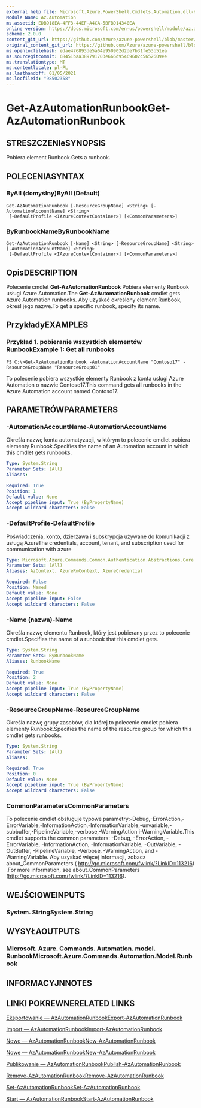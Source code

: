 ```yaml
---
external help file: Microsoft.Azure.PowerShell.Cmdlets.Automation.dll-Help.xml
Module Name: Az.Automation
ms.assetid: EDB918EA-4FF3-44EF-A4CA-5BFBD14340EA
online version: https://docs.microsoft.com/en-us/powershell/module/az.automation/get-azautomationrunbook
schema: 2.0.0
content_git_url: https://github.com/Azure/azure-powershell/blob/master/src/Automation/Automation/help/Get-AzAutomationRunbook.md
original_content_git_url: https://github.com/Azure/azure-powershell/blob/master/src/Automation/Automation/help/Get-AzAutomationRunbook.md
ms.openlocfilehash: edae476893de5a64e950902d2de7b31fe53b51ea
ms.sourcegitcommit: 68451baa389791703e666d95469602c5652609ee
ms.translationtype: MT
ms.contentlocale: pl-PL
ms.lasthandoff: 01/05/2021
ms.locfileid: "98502358"
---
```

# <span data-ttu-id="dd514-101">Get-AzAutomationRunbook</span><span class="sxs-lookup"><span data-stu-id="dd514-101">Get-AzAutomationRunbook</span></span>

## <span data-ttu-id="dd514-102">STRESZCZENIe</span><span class="sxs-lookup"><span data-stu-id="dd514-102">SYNOPSIS</span></span>
<span data-ttu-id="dd514-103">Pobiera element Runbook.</span><span class="sxs-lookup"><span data-stu-id="dd514-103">Gets a runbook.</span></span>

## <span data-ttu-id="dd514-104">POLECENIA</span><span class="sxs-lookup"><span data-stu-id="dd514-104">SYNTAX</span></span>

### <span data-ttu-id="dd514-105">ByAll (domyślny)</span><span class="sxs-lookup"><span data-stu-id="dd514-105">ByAll (Default)</span></span>
```
Get-AzAutomationRunbook [-ResourceGroupName] <String> [-AutomationAccountName] <String>
 [-DefaultProfile <IAzureContextContainer>] [<CommonParameters>]
```

### <span data-ttu-id="dd514-106">ByRunbookName</span><span class="sxs-lookup"><span data-stu-id="dd514-106">ByRunbookName</span></span>
```
Get-AzAutomationRunbook [-Name] <String> [-ResourceGroupName] <String> [-AutomationAccountName] <String>
 [-DefaultProfile <IAzureContextContainer>] [<CommonParameters>]
```

## <span data-ttu-id="dd514-107">Opis</span><span class="sxs-lookup"><span data-stu-id="dd514-107">DESCRIPTION</span></span>
<span data-ttu-id="dd514-108">Polecenie cmdlet **Get-AzAutomationRunbook** Pobiera elementy Runbook usługi Azure Automation.</span><span class="sxs-lookup"><span data-stu-id="dd514-108">The **Get-AzAutomationRunbook** cmdlet gets Azure Automation runbooks.</span></span>
<span data-ttu-id="dd514-109">Aby uzyskać określony element Runbook, określ jego nazwę.</span><span class="sxs-lookup"><span data-stu-id="dd514-109">To get a specific runbook, specify its name.</span></span>

## <span data-ttu-id="dd514-110">Przykłady</span><span class="sxs-lookup"><span data-stu-id="dd514-110">EXAMPLES</span></span>

### <span data-ttu-id="dd514-111">Przykład 1. pobieranie wszystkich elementów Runbook</span><span class="sxs-lookup"><span data-stu-id="dd514-111">Example 1: Get all runbooks</span></span>
```
PS C:\>Get-AzAutomationRunbook -AutomationAccountName "Contoso17" -ResourceGroupName "ResourceGroup01"
```

<span data-ttu-id="dd514-112">To polecenie pobiera wszystkie elementy Runbook z konta usługi Azure Automation o nazwie Contoso17.</span><span class="sxs-lookup"><span data-stu-id="dd514-112">This command gets all runbooks in the Azure Automation account named Contoso17.</span></span>

## <span data-ttu-id="dd514-113">PARAMETRÓW</span><span class="sxs-lookup"><span data-stu-id="dd514-113">PARAMETERS</span></span>

### <span data-ttu-id="dd514-114">-AutomationAccountName</span><span class="sxs-lookup"><span data-stu-id="dd514-114">-AutomationAccountName</span></span>
<span data-ttu-id="dd514-115">Określa nazwę konta automatyzacji, w którym to polecenie cmdlet pobiera elementy Runbook.</span><span class="sxs-lookup"><span data-stu-id="dd514-115">Specifies the name of an Automation account in which this cmdlet gets runbooks.</span></span>

```yaml
Type: System.String
Parameter Sets: (All)
Aliases:

Required: True
Position: 1
Default value: None
Accept pipeline input: True (ByPropertyName)
Accept wildcard characters: False
```

### <span data-ttu-id="dd514-116">-DefaultProfile</span><span class="sxs-lookup"><span data-stu-id="dd514-116">-DefaultProfile</span></span>
<span data-ttu-id="dd514-117">Poświadczenia, konto, dzierżawa i subskrypcja używane do komunikacji z usługą Azure</span><span class="sxs-lookup"><span data-stu-id="dd514-117">The credentials, account, tenant, and subscription used for communication with azure</span></span>

```yaml
Type: Microsoft.Azure.Commands.Common.Authentication.Abstractions.Core.IAzureContextContainer
Parameter Sets: (All)
Aliases: AzContext, AzureRmContext, AzureCredential

Required: False
Position: Named
Default value: None
Accept pipeline input: False
Accept wildcard characters: False
```

### <span data-ttu-id="dd514-118">-Name (nazwa)</span><span class="sxs-lookup"><span data-stu-id="dd514-118">-Name</span></span>
<span data-ttu-id="dd514-119">Określa nazwę elementu Runbook, który jest pobierany przez to polecenie cmdlet.</span><span class="sxs-lookup"><span data-stu-id="dd514-119">Specifies the name of a runbook that this cmdlet gets.</span></span>

```yaml
Type: System.String
Parameter Sets: ByRunbookName
Aliases: RunbookName

Required: True
Position: 2
Default value: None
Accept pipeline input: True (ByPropertyName)
Accept wildcard characters: False
```

### <span data-ttu-id="dd514-120">-ResourceGroupName</span><span class="sxs-lookup"><span data-stu-id="dd514-120">-ResourceGroupName</span></span>
<span data-ttu-id="dd514-121">Określa nazwę grupy zasobów, dla której to polecenie cmdlet pobiera elementy Runbook.</span><span class="sxs-lookup"><span data-stu-id="dd514-121">Specifies the name of the resource group for which this cmdlet gets runbooks.</span></span>

```yaml
Type: System.String
Parameter Sets: (All)
Aliases:

Required: True
Position: 0
Default value: None
Accept pipeline input: True (ByPropertyName)
Accept wildcard characters: False
```

### <span data-ttu-id="dd514-122">CommonParameters</span><span class="sxs-lookup"><span data-stu-id="dd514-122">CommonParameters</span></span>
<span data-ttu-id="dd514-123">To polecenie cmdlet obsługuje typowe parametry:-Debug,-ErrorAction,-ErrorVariable,-InformationAction,-InformationVariable,-unvariable,-subbuffer,-PipelineVariable,-verbose,-WarningAction i-WarningVariable.</span><span class="sxs-lookup"><span data-stu-id="dd514-123">This cmdlet supports the common parameters: -Debug, -ErrorAction, -ErrorVariable, -InformationAction, -InformationVariable, -OutVariable, -OutBuffer, -PipelineVariable, -Verbose, -WarningAction, and -WarningVariable.</span></span> <span data-ttu-id="dd514-124">Aby uzyskać więcej informacji, zobacz about_CommonParameters ( http://go.microsoft.com/fwlink/?LinkID=113216) .</span><span class="sxs-lookup"><span data-stu-id="dd514-124">For more information, see about_CommonParameters (http://go.microsoft.com/fwlink/?LinkID=113216).</span></span>

## <span data-ttu-id="dd514-125">WEJŚCIOWE</span><span class="sxs-lookup"><span data-stu-id="dd514-125">INPUTS</span></span>

### <span data-ttu-id="dd514-126">System. String</span><span class="sxs-lookup"><span data-stu-id="dd514-126">System.String</span></span>

## <span data-ttu-id="dd514-127">WYSYŁA</span><span class="sxs-lookup"><span data-stu-id="dd514-127">OUTPUTS</span></span>

### <span data-ttu-id="dd514-128">Microsoft. Azure. Commands. Automation. model. Runbook</span><span class="sxs-lookup"><span data-stu-id="dd514-128">Microsoft.Azure.Commands.Automation.Model.Runbook</span></span>

## <span data-ttu-id="dd514-129">INFORMACYJN</span><span class="sxs-lookup"><span data-stu-id="dd514-129">NOTES</span></span>

## <span data-ttu-id="dd514-130">LINKI POKREWNE</span><span class="sxs-lookup"><span data-stu-id="dd514-130">RELATED LINKS</span></span>

[<span data-ttu-id="dd514-131">Eksportowanie — AzAutomationRunbook</span><span class="sxs-lookup"><span data-stu-id="dd514-131">Export-AzAutomationRunbook</span></span>](./Export-AzAutomationRunbook.md)

[<span data-ttu-id="dd514-132">Import — AzAutomationRunbook</span><span class="sxs-lookup"><span data-stu-id="dd514-132">Import-AzAutomationRunbook</span></span>](./Import-AzAutomationRunbook.md)

[<span data-ttu-id="dd514-133">Nowe — AzAutomationRunbook</span><span class="sxs-lookup"><span data-stu-id="dd514-133">New-AzAutomationRunbook</span></span>](./New-AzAutomationRunbook.md)

[<span data-ttu-id="dd514-134">Nowe — AzAutomationRunbook</span><span class="sxs-lookup"><span data-stu-id="dd514-134">New-AzAutomationRunbook</span></span>](./New-AzAutomationRunbook.md)

[<span data-ttu-id="dd514-135">Publikowanie — AzAutomationRunbook</span><span class="sxs-lookup"><span data-stu-id="dd514-135">Publish-AzAutomationRunbook</span></span>](./Publish-AzAutomationRunbook.md)

[<span data-ttu-id="dd514-136">Remove-AzAutomationRunbook</span><span class="sxs-lookup"><span data-stu-id="dd514-136">Remove-AzAutomationRunbook</span></span>](./Remove-AzAutomationRunbook.md)

[<span data-ttu-id="dd514-137">Set-AzAutomationRunbook</span><span class="sxs-lookup"><span data-stu-id="dd514-137">Set-AzAutomationRunbook</span></span>](./Set-AzAutomationRunbook.md)

[<span data-ttu-id="dd514-138">Start — AzAutomationRunbook</span><span class="sxs-lookup"><span data-stu-id="dd514-138">Start-AzAutomationRunbook</span></span>](./Start-AzAutomationRunbook.md)


